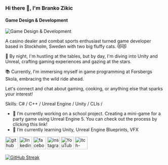 ### Hi there 👋, I'm Branko Zikic
#### Game Design & Development
![Game Design & Development](https://media.licdn.com/dms/image/D5616AQHmvddjlgBKXg/profile-displaybackgroundimage-shrink_350_1400/0/1700213842710?e=1726099200&v=beta&t=_dBuncDs5kc2rEjR-6Q63i1sqidmCwdmabowjsprx4E)

A casino dealer and combat sports enthusiast turned game developer based in Stockholm, Sweden with two big fluffy cats. 😻😻
 
🌙 By night, I'm hustling at the tables, but by day, I'm diving into Unity and Unreal, crafting gaming experiences and gazing at the stars.

📚 Currently, I'm immersing myself in game programming at Forsbergs Skola, embracing the wild ride ahead. 

Let's connect and chat about gaming, cooking, or anything else that sparks your interest! 

Skills: C# / C++ / Unreal Engine / Unity / CLIs / 

- 🔭 I’m currently working on a school project. Creating a mini-game for a party game using Unreal Engine 5. You can check out the process by clicking this link! 
- 🌱 I’m currently learning Unity, Unreal Engine Blueprints, VFX 

[<img src='https://cdn.simpleicons.org/github/cornflowerblue' alt='github' height='40'>](https://github.com/https://github.com/ItsBranko)  [<img src='https://cdn.simpleicons.org/linkedin/cornflowerblue' alt='linkedin' height='40'>](https://www.linkedin.com/in/https://www.linkedin.com/in/branko-zikic-9992762a0//)  [<img src='https://cdn.simpleicons.org/facebook/cornflowerblue' alt='facebook' height='40'>](https://www.facebook.com/https://www.facebook.com/branko.zikic)  [<img src='https://cdn.simpleicons.org/instagram/cornflowerblue' alt='instagram' height='40'>](https://www.instagram.com/https://www.instagram.com/itsbranko//)  [<img src='https://cdn.simpleicons.org/youtube/cornflowerblue' alt='YouTube' height='40'>](https://www.youtube.com/channel/https://www.youtube.com/@ItsBranko)  [<img src='https://cdn.simpleicons.org/itchdotio/cornflowerblue' alt='itch-dot-io' height='40'>](https://itsbranko.itch.io/)

[![GitHub Streak](https://streak-stats.demolab.com/?user=itsbranko&theme=tokyonight)](https://git.io/streak-stats)
